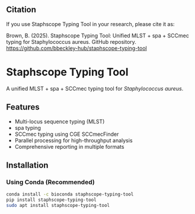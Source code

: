 ## Citation

If you use Staphscope Typing Tool in your research, please cite it as:

Brown, B. (2025). Staphscope Typing Tool: Unified MLST + spa + SCCmec typing for Staphylococcus aureus. GitHub repository. https://github.com/bbeckley-hub/staphscope-typing-tool

# Staphscope Typing Tool

A unified MLST + spa + SCCmec typing tool for *Staphylococcus aureus*.

## Features

- Multi-locus sequence typing (MLST)
- spa typing
- SCCmec typing using CGE SCCmecFinder
- Parallel processing for high-throughput analysis
- Comprehensive reporting in multiple formats

## Installation

### Using Conda (Recommended)
```bash
conda install -c bioconda staphscope-typing-tool
pip install staphscope-typing-tool
sudo apt install staphscope-typing-tool

